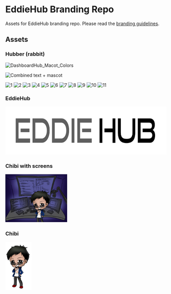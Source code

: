 # EddieHub Branding Repo

Assets for EddieHub branding repo. Please read the [branding guidelines](https://www.eddiehub.org/branding).

## Assets

### Hubber (rabbit)

![DashboardHub_Macot_Colors](https://user-images.githubusercontent.com/51878265/145679283-2fd00312-40f1-475d-87ca-3ed6614bd0ee.png)

![Combined text + mascot](https://user-images.githubusercontent.com/624760/141800897-6d627e9a-7f82-4043-821f-9e9f380a4b98.png)

![1](https://user-images.githubusercontent.com/624760/114314267-e681e380-9af1-11eb-94d9-f71549b11761.png)
![2](https://user-images.githubusercontent.com/624760/114314271-ea156a80-9af1-11eb-97ca-977be7565aa6.png)
![3](https://user-images.githubusercontent.com/624760/114314273-eaae0100-9af1-11eb-955a-4039657fe85a.png)
![4](https://user-images.githubusercontent.com/624760/114314275-ebdf2e00-9af1-11eb-8be3-df7efe3b44a4.png)
![5](https://user-images.githubusercontent.com/624760/114314280-ed105b00-9af1-11eb-9587-b9d7560a8522.png)
![6](https://user-images.githubusercontent.com/624760/114314282-eda8f180-9af1-11eb-9d83-d5af1ca510c4.png)
![7](https://user-images.githubusercontent.com/624760/114314284-eda8f180-9af1-11eb-80bd-b16eb0363870.png)
![8](https://user-images.githubusercontent.com/624760/114314285-ee418800-9af1-11eb-828e-ab17c0a63583.png)
![9](https://user-images.githubusercontent.com/624760/114314289-ef72b500-9af1-11eb-91a1-720a6e4263a7.png)
![10](https://user-images.githubusercontent.com/624760/114314291-f00b4b80-9af1-11eb-888a-02caa4ca0d41.png)
![11](https://user-images.githubusercontent.com/624760/114314293-f0a3e200-9af1-11eb-978a-60a76155239a.png)

### EddieHub

<img src="assets/eddiehub.png" height="150px" />

### Chibi with screens

<img src="assets/chibi.png" height="150px" />

### Chibi

<img src="assets/chibi-eddiejaoude.png" height="150px" />

